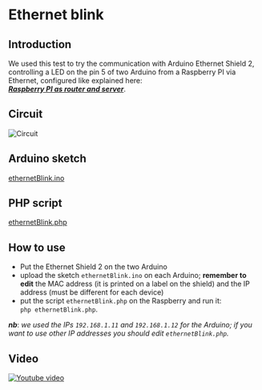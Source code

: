 # Ethernet blink

## Introduction
We used this test to try the communication with Arduino Ethernet Shield 2, controlling a LED on the pin 5 of two Arduino from a Raspberry PI via Ethernet, configured like explained here:  
[***Raspberry PI as router and server***](../001_Raspberry_PI_as_router_and_server/README.md).

## Circuit
![Circuit](https://i.imgur.com/GFU5OVK.png)

## Arduino sketch
[ethernetBlink.ino](ethernetBlink.ino)

## PHP script
[ethernetBlink.php](ethernetBlink.php)

## How to use
* Put the Ethernet Shield 2 on the two Arduino
* upload the sketch `ethernetBlink.ino` on each Arduino; **remember to edit** the MAC address (it is printed on a label on the shield) and the IP address (must be different for each device)
* put the script `ethernetBlink.php` on the Raspberry and run it:  
`php ethernetBlink.php`.

***nb***: *we used the IPs `192.168.1.11` and `192.168.1.12` for the Arduino; if you want to use other IP addresses you should edit `ethernetBlink.php`.*

## Video
[![Youtube video](https://img.youtube.com/vi/PaozKFauqRA/0.jpg)](https://youtu.be/PaozKFauqRA)
